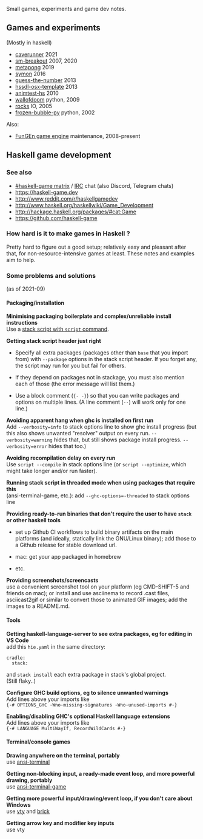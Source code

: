 Small games, experiments and game dev notes.

## Games and experiments

(Mostly in haskell)

- [caverunner](caverunner) 2021
- [sm-breakout](https://github.com/simonmichael/sm-breakout) 2007, 2020
- [metapong](https://github.com/simonmichael/metapong) 2019
- [symon](https://github.com/simonmichael/symon) 2016
- [guess-the-number](https://hub.darcs.net/simon/guess-the-number/browse/guess-the-number.hs) 2013
- [hssdl-osx-template](https://hub.darcs.net/simon/hssdl-osx-template) 2013
- [animtest-hs](https://hub.darcs.net/simon/animtest-hs) 2010
- [wallofdoom](https://hub.darcs.net/simon/wallofdoom) python, 2009
- [rocks](https://hub.darcs.net/simon/rocks) IO, 2005
- [frozen-bubble-py](https://hub.darcs.net/simon/frozen-bubble-py) python, 2002

Also:

- [FunGEn game engine](https://github.com/haskell-game/fungen) maintenance, 2008-present

## Haskell game development

### See also

- [#haskell-game matrix](https://matrix.to/#/#haskell-game:matrix.org) / [IRC](https://web.libera.chat/#haskell-game) chat (also Discord, Telegram chats)
- https://haskell-game.dev
- http://www.reddit.com/r/haskellgamedev
- http://www.haskell.org/haskellwiki/Game_Development
- http://hackage.haskell.org/packages/#cat:Game
- https://github.com/haskell-game

### How hard is it to make games in Haskell ?

Pretty hard to figure out a good setup; relatively easy and pleasant after that,
for non-resource-intensive games at least.
These notes and examples aim to help.

### Some problems and solutions

(as of 2021-09)

#### Packaging/installation

**Minimising packaging boilerplate and complex/unreliable install instructions**\
Use a [stack script with `script` command](https://docs.haskellstack.org/en/stable/GUIDE/#script-interpreter).

**Getting stack script header just right**

- Specify all extra packages (packages other than `base` that you import from)
  with `--package` options in the stack script header.
  If you forget any, the script may run for you but fail for others.

- If they depend on packages not in stackage, you must also mention each of those
  (the error message will list them.)

- Use a block comment (`{- -}`) so that you can write packages and options on multiple lines.
  (A line comment (`--`) will work only for one line.)

**Avoiding apparent hang when ghc is installed on first run**\
Add `--verbosity=info` to stack options line to show ghc install progress
(but this also shows unwanted "resolver" output on every run.
`--verbosity=warning` hides that, but still shows package install progress.
`--verbosity=error` hides that too.)

**Avoiding recompilation delay on every run**\
Use `script --compile` in stack options line
(or `script --optimize`, which might take longer and/or run faster).

**Running stack script in threaded mode when using packages that require this**\
(ansi-terminal-game, etc.):  add `--ghc-options=-threaded` to stack options line

**Providing ready-to-run binaries that don't require the user to have `stack` or other haskell tools**

- set up Github CI workflows to build binary artifacts on the main platforms 
  (and ideally, statically link the GNU/Linux binary);
  add those to a Github release for stable download url.

- mac: get your app packaged in homebrew

- etc.

**Providing screenshots/screencasts**\
use a convenient screenshot tool on your platform (eg CMD-SHIFT-5 and friends on mac);
or install and use asciinema to record .cast files,
asciicast2gif or similar to convert those to animated GIF images;
add the images to a README.md.

#### Tools

**Getting haskell-language-server to see extra packages, eg for editing in VS Code**\
add this `hie.yaml` in the same directory:
```
cradle:
  stack:
```
and `stack install` each extra package in stack's global project.\
(Still flaky..)

**Configure GHC build options, eg to silence unwanted warnings**\
Add lines above your imports like\
`{-# OPTIONS_GHC -Wno-missing-signatures -Wno-unused-imports #-}`

**Enabling/disabling GHC's optional Haskell language extensions**\
Add lines above your imports like\
`{-# LANGUAGE MultiWayIf, RecordWildCards #-}`

#### Terminal/console games

**Drawing anywhere on the terminal, portably**\
use [ansi-terminal](https://hackage.haskell.org/package/ansi-terminal)

**Getting non-blocking input, a ready-made event loop, and more powerful drawing, portably**\
use [ansi-terminal-game](https://hackage.haskell.org/package/ansi-terminal-game)

**Getting more powerful input/drawing/event loop, if you don't care about Windows**\
use [vty](https://hackage.haskell.org/package/vty) and [brick](https://hackage.haskell.org/package/brick)

**Getting arrow key and modifier key inputs**\
use vty
